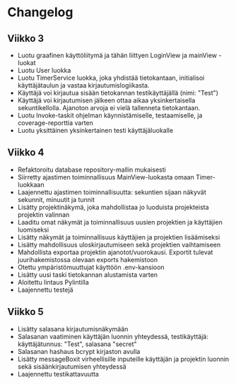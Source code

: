# Changelog

## Viikko 3 
- Luotu graafinen käyttöliitymä ja tähän liittyen LoginView ja mainView -luokat
- Luotu User luokka
- Luotu TimerService luokka, joka yhdistää tietokantaan, initialisoi käyttäjätaulun ja vastaa kirjautumislogiikasta.
- Käyttäjä voi kirjautua sisään tietokannan testikäyttäjällä (nimi: "Test")
- Käyttäjä voi kirjautumisen jälkeen ottaa aikaa yksinkertaisella sekuntikellolla. Ajanoton arvoja ei vielä tallenneta tietokantaan.
- Luotu Invoke-taskit ohjelman käynnistämiselle, testaamiselle, ja coverage-reporttia varten
- Luotu yksittäinen yksinkertainen testi käyttäjäluokalle

## Viikko 4
- Refaktoroitu database repository-mallin mukaisesti
- Siirretty ajastimen toiminnallisuus MainView-luokasta omaan Timer-luokkaan
- Laajennettu ajastimen toiminnallisuutta: sekuntien sijaan näkyvät sekunnit, minuutit ja tunnit
- Lisätty projektinäkymä, joka mahdollistaa jo luoduista projekteista projektin valinnan
- Laaditu omat näkymät ja toiminnallisuus uusien projektien ja käyttäjien luomiseksi
- Lisätty näkymät ja toiminnallisuus käyttäjien ja projektien lisäämiseksi
- Lisätty mahdollisuus uloskirjautumiseen sekä projektien vaihtamiseen
- Mahdollista exportaa projektin ajanotot/vuorokausi. Exportit tulevat juurihakemistossa olevaan exports hakemistoon
- Otettu ympäristömuuttujat käyttöön .env-kansioon
- Lisätty uusi taski tietokannan alustamista varten
- Aloitettu lintaus Pylintilla
- Laajennettu testejä

## Viikko 5
- Lisätty salasana kirjautumisnäkymään
- Salasanan vaatiminen käyttäjän luonnin yhteydessä, testikäyttäjä: käyttäjätunnus: "Test", salasana "secret"
- Salasanan hashaus bcrypt kirjaston avulla
- Lisätty messageBoxit virheellisille inputeille käyttäjän ja projektin luonnin sekä sisäänkirjautumisen yhteydessä
- Laajennettu testikattavuutta
